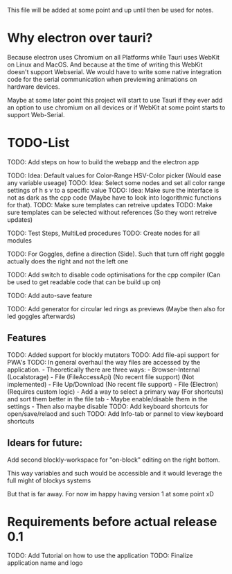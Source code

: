 
This file will be added at some point and up until then be used for notes.

# Why electron over tauri?
Because electron uses Chromium on all Platforms while Tauri uses WebKit on Linux and MacOS.
And because at the time of writing this WebKit doesn't support Webserial. We would have to write some native integration code for the serial communication when previewing animations on hardware devices.

Maybe at some later point this project will start to use Tauri if they ever add an option to use chromium on all devices or if WebKit at some point starts to support Web-Serial.

# TODO-List

TODO: Add steps on how to build the webapp and the electron app

TODO: Idea: Default values for Color-Range HSV-Color picker (Would ease any variable useage)
TODO: Idea: Select some nodes and set all color range settings of h s v to a specific value
TODO: Idea: Make sure the interface is not as dark as the cpp code (Maybe have to look into logorithmic functions for that).
TODO: Make sure templates can retreive updates
TODO: Make sure templates can be selected without references (So they wont retreive updates)

TODO: Test Steps, MultiLed procedures
TODO: Create nodes for all modules

TODO: For Goggles, define a direction (Side). Such that turn off right goggle actually does the right and not the left one

TODO: Add switch to disable code optimisations for the cpp compiler (Can be used to get readable code that can be build up on)

TODO: Add auto-save feature

TODO: Add generator for circular led rings as previews (Maybe then also for led goggles afterwards)

## Features

TODO: Added support for blockly mutators
TODO: Add file-api support for PWA's
TODO: In general overhaul the way files are accessed by the application.
    - Theoretically there are three ways:
        - Browser-Internal (Localstorage)
        - File (FileAccessApi) (No recent file support) (Not implemented)
        - File Up/Download (No recent file support)
        - File (Electron) (Requires custom logic)
    - Add a way to select a primary way (For shortcuts) and sort them better in the file tab
    - Maybe enable/disable them in the settings
    - Then also maybe disable
TODO: Add keyboard shortcuts for open/save/relaod and such
TODO: Add Info-tab or pannel to view keyboard shortcuts

## Idears for future:

Add second blockly-workspace for "on-block" editing on the right bottom.

This way variables and such would be accessible and it would leverage the full might of blockys systems

But that is far away. For now im happy having version 1 at some point xD

# Requirements before actual release 0.1
TODO: Add Tutorial on how to use the application
TODO: Finalize application name and logo